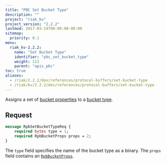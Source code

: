 ```yaml
---
title: "PBC Set Bucket Type"
description: ""
project: "riak_kv"
project_version: "2.2.2"
lastmod: 2017-03-24T00:00:00-00:00
sitemap:
  priority: 0.1
menu:
  riak_kv-2.2.2:
    name: "Set Bucket Type"
    identifier: "pbc_set_bucket_type"
    weight: 113
    parent: "apis_pbc"
toc: true
aliases:
  - /riak/2.2.2/dev/references/protocol-buffers/set-bucket-type
  - /riak/kv/2.2.2/dev/references/protocol-buffers/set-bucket-type
---
```


Assigns a set of [bucket properties]({{<baseurl>}}riak/kv/2.2.2/developing/api/protocol-buffers/set-bucket-props) to a
[bucket type]({{<baseurl>}}riak/kv/2.2.2/developing/usage/bucket-types).

## Request

```protobuf
message RpbSetBucketTypeReq {
    required bytes type = 1;
    required RpbBucketProps props = 2;
}
```

The `type` field specifies the name of the bucket type as a binary. The
`props` field contains an [`RpbBucketProps`]({{<baseurl>}}riak/kv/2.2.2/developing/api/protocol-buffers/get-bucket-props).
